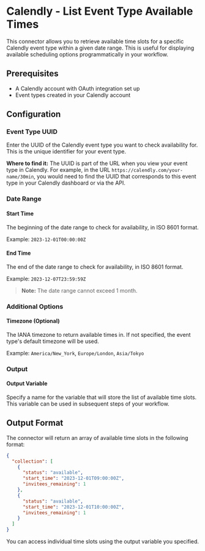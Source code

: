 # Calendly - List Event Type Available Times

This connector allows you to retrieve available time slots for a specific Calendly event type within a given date range. This is useful for displaying available scheduling options programmatically in your workflow.

## Prerequisites

- A Calendly account with OAuth integration set up
- Event types created in your Calendly account

## Configuration

### Event Type UUID

Enter the UUID of the Calendly event type you want to check availability for. This is the unique identifier for your event type.

**Where to find it:** The UUID is part of the URL when you view your event type in Calendly. For example, in the URL `https://calendly.com/your-name/30min`, you would need to find the UUID that corresponds to this event type in your Calendly dashboard or via the API.

### Date Range

#### Start Time
The beginning of the date range to check for availability, in ISO 8601 format.

Example: `2023-12-01T00:00:00Z`

#### End Time
The end of the date range to check for availability, in ISO 8601 format.

Example: `2023-12-07T23:59:59Z`

> **Note:** The date range cannot exceed 1 month.

### Additional Options

#### Timezone (Optional)
The IANA timezone to return available times in. If not specified, the event type's default timezone will be used.

Example: `America/New_York`, `Europe/London`, `Asia/Tokyo`

### Output

#### Output Variable
Specify a name for the variable that will store the list of available time slots. This variable can be used in subsequent steps of your workflow.

## Output Format

The connector will return an array of available time slots in the following format:

```json
{
  "collection": [
    {
      "status": "available",
      "start_time": "2023-12-01T09:00:00Z",
      "invitees_remaining": 1
    },
    {
      "status": "available",
      "start_time": "2023-12-01T10:00:00Z",
      "invitees_remaining": 1
    }
  ]
}
```

You can access individual time slots using the output variable you specified.